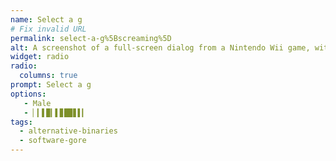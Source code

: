 ```yaml
---
name: Select a g
# Fix invalid URL
permalink: select-a-g%5Bscreaming%5D
alt: A screenshot of a full-screen dialog from a Nintendo Wii game, with the prompt "Select a g". The two options are "male" which looks mostly normal except for a severely stretched-out 'man' icon behind the text, and another button which is vertically stretched off the top and bottom of the screen, obscures the rest of the prompt, and is unreadable.
widget: radio
radio:
  columns: true
prompt: Select a g
options:
   - Male
   - ▏▎▌▉▎▌▊█▉▋▌▎
tags:
  - alternative-binaries
  - software-gore
---
```

